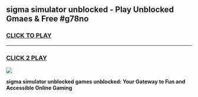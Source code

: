 
## sigma simulator unblocked - Play Unblocked Gmaes & Free #g78no
<h3>
<a href="https://news.freeplayer.one?title=sigma_simulator_unblocked&ref=03M">CLICK TO PLAY</a></h3>
<hr>

<h3>
<a href="https://news.freeplayer.one?title=sigma_simulator_unblocked&ref=03M">CLICK 2 PLAY</a>
  
</h3>

<a href="https://news.freeplayer.one?title=sigma_simulator_unblocked&ref=03M"><img src="https://clearcache.store/games.png"></a>


**sigma simulator unblocked games unblocked: Your Gateway to Fun and Accessible Online Gaming**
